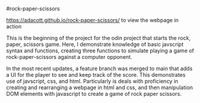 #rock-paper-scissors

https://adacott.github.io/rock-paper-scissors/ to view the webpage in action

This is the beginning of the project for the odin project that starts the rock, paper, scissors game. Here, I demonstrate 
knowledge of basic javscript syntax and functions, creating three functions to simulate playing a game of rock-paper-scissors
against a computer opponent.

In the most recent updates, a feature branch was merged to main that adds a UI for the player to see and keep track of the score. This demonstrates use of javscript, css, and html. Particularly is deals with proficiency in creating and rearranging a webpage in html and css, and then manipulation DOM elements with javascript to create a game of rock paper scissors.
